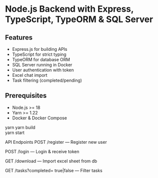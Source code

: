# Node.js Backend with Express, TypeScript, TypeORM & SQL Server

## Features
- Express.js for building APIs
- TypeScript for  strict typing
- TypeORM for database ORM
- SQL Server running in Docker
- User authentication with token
- Excel chat import
- Task filtering (completed/pending)

## Prerequisites

- Node.js >= 18
- Yarn >= 1.22
- Docker & Docker Compose

yarn
yarn build     
yarn start    


API Endpoints
POST /register — Register new user

POST /login — Login & receive token

GET /download — Import excel sheet from db

GET /tasks?completed= true|false — Filter tasks
